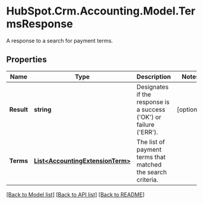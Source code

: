 # HubSpot.Crm.Accounting.Model.TermsResponse
A response to a search for payment terms.

## Properties

Name | Type | Description | Notes
------------ | ------------- | ------------- | -------------
**Result** | **string** | Designates if the response is a success (&#39;OK&#39;) or failure (&#39;ERR&#39;). | [optional] 
**Terms** | [**List&lt;AccountingExtensionTerm&gt;**](AccountingExtensionTerm.md) | The list of payment terms that matched the search criteria. | 

[[Back to Model list]](../README.md#documentation-for-models) [[Back to API list]](../README.md#documentation-for-api-endpoints) [[Back to README]](../README.md)

